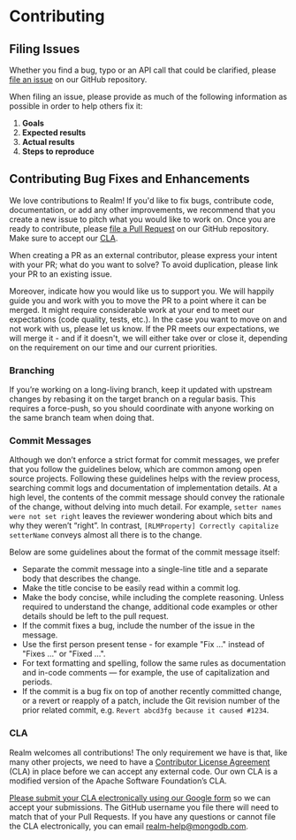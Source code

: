 # Contributing

## Filing Issues

Whether you find a bug, typo or an API call that could be clarified, please [file an issue](https://github.com/realm/realm-flipper-plugin/issues) on our GitHub repository.

When filing an issue, please provide as much of the following information as possible in order to help others fix it:

1. **Goals**
2. **Expected results**
3. **Actual results**
4. **Steps to reproduce**

## Contributing Bug Fixes and Enhancements

We love contributions to Realm! If you'd like to fix bugs, contribute code, documentation, or add any other improvements, we recommend that you create a new issue to pitch what you would like to work on. Once you are ready to contribute, please [file a Pull Request](https://github.com/realm/realm-flipper-plugin/pulls) on our GitHub repository. Make sure to accept our [CLA](#cla).

When creating a PR as an external contributor, please express your intent with your PR; what do you want to solve? To avoid duplication, please link your PR to an existing issue.

Moreover, indicate how you would like us to support you. We will happily guide you and work with you to move the PR to a point where it can be merged. It might require considerable work at your end to meet our expectations (code quality, tests, etc.). In the case you want to move on and not work with us, please let us know. If the PR meets our expectations, we will merge it - and if it doesn't, we will either take over or close it, depending on the requirement on our time and our current priorities.

### Branching

If you’re working on a long-living branch, keep it updated with upstream changes by rebasing it on the target branch on a regular basis. This requires a force-push, so you should coordinate with anyone working on the same branch team when doing that.

### Commit Messages

Although we don’t enforce a strict format for commit messages, we prefer that you follow the guidelines below, which are common among open source projects. Following these guidelines helps with the review process, searching commit logs and documentation of implementation details. At a high level, the contents of the commit message should convey the rationale of the change, without delving into much detail. For example, `setter names were not set right` leaves the reviewer wondering about which bits and why they weren’t “right”. In contrast, `[RLMProperty] Correctly capitalize setterName` conveys almost all there is to the change.

Below are some guidelines about the format of the commit message itself:

* Separate the commit message into a single-line title and a separate body that describes the change.
* Make the title concise to be easily read within a commit log.
* Make the body concise, while including the complete reasoning. Unless required to understand the change, additional code examples or other details should be left to the pull request.
* If the commit fixes a bug, include the number of the issue in the message.
* Use the first person present tense - for example "Fix …" instead of "Fixes …" or "Fixed …".
* For text formatting and spelling, follow the same rules as documentation and in-code comments — for example, the use of capitalization and periods.
* If the commit is a bug fix on top of another recently committed change, or a revert or reapply of a patch, include the Git revision number of the prior related commit, e.g. `Revert abcd3fg because it caused #1234`.

### CLA

Realm welcomes all contributions! The only requirement we have is that, like many other projects, we need to have a [Contributor License Agreement](https://en.wikipedia.org/wiki/Contributor_License_Agreement) (CLA) in place before we can accept any external code. Our own CLA is a modified version of the Apache Software Foundation’s CLA.

[Please submit your CLA electronically using our Google form](https://docs.google.com/forms/d/e/1FAIpQLSeQ9ROFaTu9pyrmPhXc-dEnLD84DbLuT_-tPNZDOL9J10tOKQ/viewform) so we can accept your submissions. The GitHub username you file there will need to match that of your Pull Requests. If you have any questions or cannot file the CLA electronically, you can email <realm-help@mongodb.com>.
